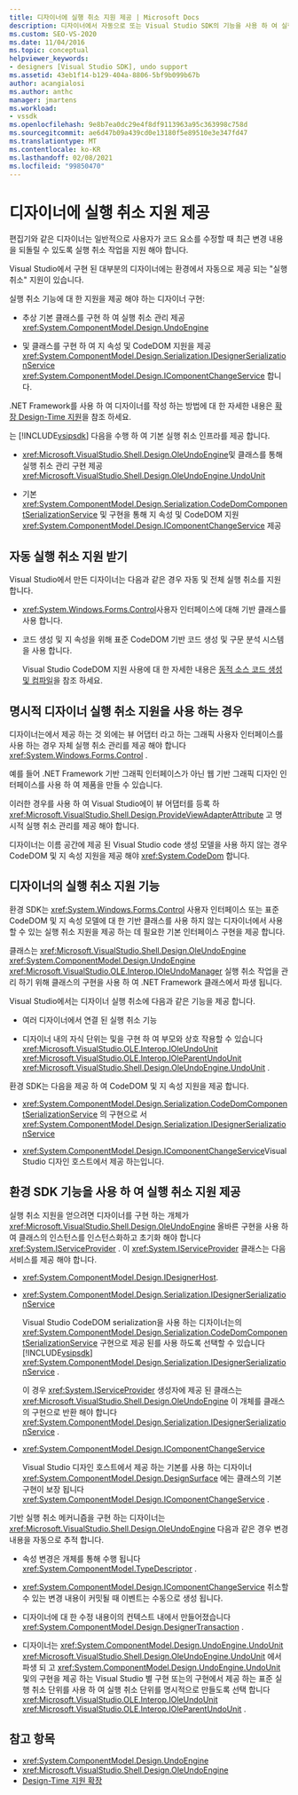```yaml
---
title: 디자이너에 실행 취소 지원 제공 | Microsoft Docs
description: 디자이너에서 자동으로 또는 Visual Studio SDK의 기능을 사용 하 여 실행 취소 지원을 제공 하는 방법에 대해 알아봅니다.
ms.custom: SEO-VS-2020
ms.date: 11/04/2016
ms.topic: conceptual
helpviewer_keywords:
- designers [Visual Studio SDK], undo support
ms.assetid: 43eb1f14-b129-404a-8806-5bf9b099b67b
author: acangialosi
ms.author: anthc
manager: jmartens
ms.workload:
- vssdk
ms.openlocfilehash: 9e8b7ea0dc29e4f8df9113963a95c363998c758d
ms.sourcegitcommit: ae6d47b09a439cd0e13180f5e89510e3e347fd47
ms.translationtype: MT
ms.contentlocale: ko-KR
ms.lasthandoff: 02/08/2021
ms.locfileid: "99850470"
---
```

# <a name="supply-undo-support-to-designers"></a>디자이너에 실행 취소 지원 제공

편집기와 같은 디자이너는 일반적으로 사용자가 코드 요소를 수정할 때 최근 변경 내용을 되돌릴 수 있도록 실행 취소 작업을 지원 해야 합니다.

Visual Studio에서 구현 된 대부분의 디자이너에는 환경에서 자동으로 제공 되는 "실행 취소" 지원이 있습니다.

실행 취소 기능에 대 한 지원을 제공 해야 하는 디자이너 구현:

- 추상 기본 클래스를 구현 하 여 실행 취소 관리 제공 <xref:System.ComponentModel.Design.UndoEngine>

- 및 클래스를 구현 하 여 지 속성 및 CodeDOM 지원을 제공 <xref:System.ComponentModel.Design.Serialization.IDesignerSerializationService>  <xref:System.ComponentModel.Design.IComponentChangeService> 합니다.

.NET Framework를 사용 하 여 디자이너를 작성 하는 방법에 대 한 자세한 내용은 [확장 Design-Time 지원](/previous-versions/37899azc(v=vs.140))을 참조 하세요.

는 [!INCLUDE[vsipsdk](../extensibility/includes/vsipsdk_md.md)] 다음을 수행 하 여 기본 실행 취소 인프라를 제공 합니다.

- <xref:Microsoft.VisualStudio.Shell.Design.OleUndoEngine>및 클래스를 통해 실행 취소 관리 구현 제공 <xref:Microsoft.VisualStudio.Shell.Design.OleUndoEngine.UndoUnit>

- 기본 <xref:System.ComponentModel.Design.Serialization.CodeDomComponentSerializationService> 및 구현을 통해 지 속성 및 CodeDOM 지원 <xref:System.ComponentModel.Design.IComponentChangeService> 제공

## <a name="obtain-undo-support-automatically"></a>자동 실행 취소 지원 받기

Visual Studio에서 만든 디자이너는 다음과 같은 경우 자동 및 전체 실행 취소를 지원 합니다.

- <xref:System.Windows.Forms.Control>사용자 인터페이스에 대해 기반 클래스를 사용 합니다.

- 코드 생성 및 지 속성을 위해 표준 CodeDOM 기반 코드 생성 및 구문 분석 시스템을 사용 합니다.

   Visual Studio CodeDOM 지원 사용에 대 한 자세한 내용은 [동적 소스 코드 생성 및 컴파일](/dotnet/framework/reflection-and-codedom/dynamic-source-code-generation-and-compilation)을 참조 하세요.

## <a name="when-to-use-explicit-designer-undo-support"></a>명시적 디자이너 실행 취소 지원을 사용 하는 경우
 디자이너는에서 제공 하는 것 외에는 뷰 어댑터 라고 하는 그래픽 사용자 인터페이스를 사용 하는 경우 자체 실행 취소 관리를 제공 해야 합니다 <xref:System.Windows.Forms.Control> .

 예를 들어 .NET Framework 기반 그래픽 인터페이스가 아닌 웹 기반 그래픽 디자인 인터페이스를 사용 하 여 제품을 만들 수 있습니다.

 이러한 경우를 사용 하 여 Visual Studio에이 뷰 어댑터를 등록 하 <xref:Microsoft.VisualStudio.Shell.Design.ProvideViewAdapterAttribute> 고 명시적 실행 취소 관리를 제공 해야 합니다.

 디자이너는 이름 공간에 제공 된 Visual Studio code 생성 모델을 사용 하지 않는 경우 CodeDOM 및 지 속성 지원을 제공 해야 <xref:System.CodeDom> 합니다.

## <a name="undo-support-features-of-the-designer"></a>디자이너의 실행 취소 지원 기능
 환경 SDK는 <xref:System.Windows.Forms.Control> 사용자 인터페이스 또는 표준 CodeDOM 및 지 속성 모델에 대 한 기반 클래스를 사용 하지 않는 디자이너에서 사용할 수 있는 실행 취소 지원을 제공 하는 데 필요한 기본 인터페이스 구현을 제공 합니다.

 클래스는 <xref:Microsoft.VisualStudio.Shell.Design.OleUndoEngine> <xref:System.ComponentModel.Design.UndoEngine> <xref:Microsoft.VisualStudio.OLE.Interop.IOleUndoManager> 실행 취소 작업을 관리 하기 위해 클래스의 구현을 사용 하 여 .NET Framework 클래스에서 파생 됩니다.

 Visual Studio에서는 디자이너 실행 취소에 다음과 같은 기능을 제공 합니다.

- 여러 디자이너에서 연결 된 실행 취소 기능

- 디자이너 내의 자식 단위는 및을 구현 하 여 부모와 상호 작용할 수 있습니다 <xref:Microsoft.VisualStudio.OLE.Interop.IOleUndoUnit> <xref:Microsoft.VisualStudio.OLE.Interop.IOleParentUndoUnit> <xref:Microsoft.VisualStudio.Shell.Design.OleUndoEngine.UndoUnit> .

환경 SDK는 다음을 제공 하 여 CodeDOM 및 지 속성 지원을 제공 합니다.

- <xref:System.ComponentModel.Design.Serialization.CodeDomComponentSerializationService> 의 구현으로 서 <xref:System.ComponentModel.Design.Serialization.IDesignerSerializationService>

- <xref:System.ComponentModel.Design.IComponentChangeService>Visual Studio 디자인 호스트에서 제공 하는입니다.

## <a name="use-the-environment-sdk-features-to-supply-undo-support"></a>환경 SDK 기능을 사용 하 여 실행 취소 지원 제공

실행 취소 지원을 얻으려면 디자이너를 구현 하는 개체가 <xref:Microsoft.VisualStudio.Shell.Design.OleUndoEngine> 올바른 구현을 사용 하 여 클래스의 인스턴스를 인스턴스화하고 초기화 해야 합니다 <xref:System.IServiceProvider> . 이 <xref:System.IServiceProvider> 클래스는 다음 서비스를 제공 해야 합니다.

- <xref:System.ComponentModel.Design.IDesignerHost>.

- <xref:System.ComponentModel.Design.Serialization.IDesignerSerializationService>

   Visual Studio CodeDOM serialization을 사용 하는 디자이너는의 <xref:System.ComponentModel.Design.Serialization.CodeDomComponentSerializationService> 구현으로 제공 된를 사용 하도록 선택할 수 있습니다 [!INCLUDE[vsipsdk](../extensibility/includes/vsipsdk_md.md)] <xref:System.ComponentModel.Design.Serialization.IDesignerSerializationService> .

   이 경우 <xref:System.IServiceProvider> 생성자에 제공 된 클래스는 <xref:Microsoft.VisualStudio.Shell.Design.OleUndoEngine> 이 개체를 클래스의 구현으로 반환 해야 합니다 <xref:System.ComponentModel.Design.Serialization.IDesignerSerializationService> .

- <xref:System.ComponentModel.Design.IComponentChangeService>

   Visual Studio 디자인 호스트에서 제공 하는 기본를 사용 하는 디자이너 <xref:System.ComponentModel.Design.DesignSurface> 에는 클래스의 기본 구현이 보장 됩니다 <xref:System.ComponentModel.Design.IComponentChangeService> .

기반 실행 취소 메커니즘을 구현 하는 디자이너는 <xref:Microsoft.VisualStudio.Shell.Design.OleUndoEngine> 다음과 같은 경우 변경 내용을 자동으로 추적 합니다.

- 속성 변경은 개체를 통해 수행 됩니다 <xref:System.ComponentModel.TypeDescriptor> .

- <xref:System.ComponentModel.Design.IComponentChangeService> 취소할 수 있는 변경 내용이 커밋될 때 이벤트는 수동으로 생성 됩니다.

- 디자이너에 대 한 수정 내용이의 컨텍스트 내에서 만들어졌습니다 <xref:System.ComponentModel.Design.DesignerTransaction> .

- 디자이너는 <xref:System.ComponentModel.Design.UndoEngine.UndoUnit> <xref:Microsoft.VisualStudio.Shell.Design.OleUndoEngine.UndoUnit> 에서 파생 되 고 <xref:System.ComponentModel.Design.UndoEngine.UndoUnit> 및의 구현을 제공 하는 Visual Studio 별 구현 또는의 구현에서 제공 하는 표준 실행 취소 단위를 사용 하 여 실행 취소 단위를 명시적으로 만들도록 선택 합니다 <xref:Microsoft.VisualStudio.OLE.Interop.IOleUndoUnit> <xref:Microsoft.VisualStudio.OLE.Interop.IOleParentUndoUnit> .

## <a name="see-also"></a>참고 항목

- <xref:System.ComponentModel.Design.UndoEngine>
- <xref:Microsoft.VisualStudio.Shell.Design.OleUndoEngine>
- [Design-Time 지원 확장](/previous-versions/37899azc(v=vs.140))

